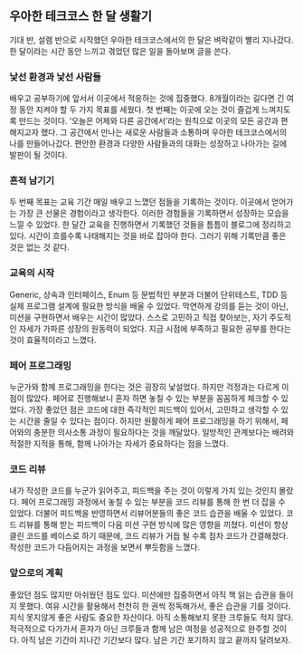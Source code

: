 ## 우아한 테크코스 한 달 생활기

기대 반, 설렘 반으로 시작했던 우아한 테크코스에서의 한 달은 벼락같이 빨리 지나갔다.
한 달이라는 시간 동안 느끼고 겪었던 많은 일을 돌아보며 글을 쓴다.

### 낯선 환경과 낯선 사람들

배우고 공부하기에 앞서서 이곳에서 적응하는 것에 집중했다. 
8개월이라는 길다면 긴 여정 동안 지켜야 할 두 가지 목표를 세웠다. 
첫 번째는 이곳에 오는 것이 즐겁게 느껴지도록 만드는 것이다. 
‘오늘은 어제와 다른 공간에서’라는 원칙으로 이곳의 모든 공간과 편해지고자 했다. 
그 공간에서 만나는 새로운 사람들과 소통하며 우아한 테크코스에서의 나를 만들어나갔다. 
편안한 환경과 다양한 사람들과의 대화는 성장하고 나아가는 길에 발판이 될 것이다.

### 흔적 남기기

두 번째 목표는 교육 기간 매일 배우고 느꼈던 점들을 기록하는 것이다. 
이곳에서 얻어가는 가장 큰 선물은 경험이라고 생각한다. 
이러한 경험들을 기록하면서 성장하는 모습을 느낄 수 있었다. 
한 달간 교육을 진행하면서 기록했던 것들을 틈틈이 블로그에 정리하고 있다. 
시간이 흐를수록 나태해지는 것을 바로 잡아야 한다. 
그러기 위해 기록만큼 좋은 것은 없는 것 같다. 

### 교육의 시작

Generic, 상속과 인터페이스, Enum 등 문법적인 부분과 더불어 단위테스트, TDD 등 실제 프로그램 설계에 필요한 방식을 배울 수 있었다. 
막연하게 강의를 듣는 것이 아닌, 미션을 구현하면서 배우는 시간이 많았다. 
스스로 고민하고 직접 찾아보는, 자기 주도적인 자세가 가파른 성장의 원동력이 되었다. 
지금 시점에 부족하고 필요한 공부를 한다는 것이 효율적이라고 느꼈다.

### 페어 프로그래밍

누군가와 함께 프로그래밍을 한다는 것은 굉장히 낯설었다.
하지만 걱정과는 다르게 이점이 많았다. 
페어로 진행해보니 혼자 하면 놓칠 수 있는 부분을 꼼꼼하게 체크할 수 있었다. 
가장 좋았던 점은 코드에 대한 즉각적인 피드백이 있어서, 고민하고 생각할 수 있는 시간을 줄일 수 있다는 점이다.
하지만 원활하게 페어 프로그래밍을 하기 위해서, 페어와의 충분한 의사소통 과정이 필요하다는 것을 깨달았다. 
일방적인 관계보다는 배려와 적절한 지적을 통해, 함께 나아가는 자세가 중요하다는 점을 느꼈다.

### 코드 리뷰

내가 작성한 코드를 누군가 읽어주고, 피드백을 주는 것이 이렇게 가치 있는 것인지 몰랐다. 
페어 프로그래밍 과정에서 놓칠 수 있는 부분을 코드 리뷰를 통해 한 번 더 잡을 수 있었다. 
더불어 피드백을 반영하면서 리뷰어분들의 좋은 코드 습관을 배울 수 있었다. 
코드 리뷰를 통해 받는 피드백이 다음 미션 구현 방식에 많은 영향을 끼쳤다. 
미션이 항상 클린 코드를 베이스로 하기 때문에, 코드 리뷰가 거듭 될 수록 점차 코드가 간결해졌다. 
작성한 코드가 다듬어지는 과정을 보면서 뿌듯함을 느꼈다.

### 앞으로의 계획 

좋았던 점도 많지만 아쉬웠던 점도 있다. 
미션에만 집중하면서 아직 책 읽는 습관을 들이지 못했다. 
여유 시간을 활용해서 천천히 한 권씩 정독해가서, 좋은 습관을 기를 것이다.
지식 못지않게 좋은 사람도 중요한 자산이다. 
아직 소통해보지 못한 크루들도 적지 않다.
적극적으로 다가가서 혼자가 아닌 크루들과 함께 남은 여정을 성공적으로 완주할 것이다.
아직 남은 기간이 지나간 기간보다 많다.
남은 기간 포기하지 않고 끝까지 달려보자.